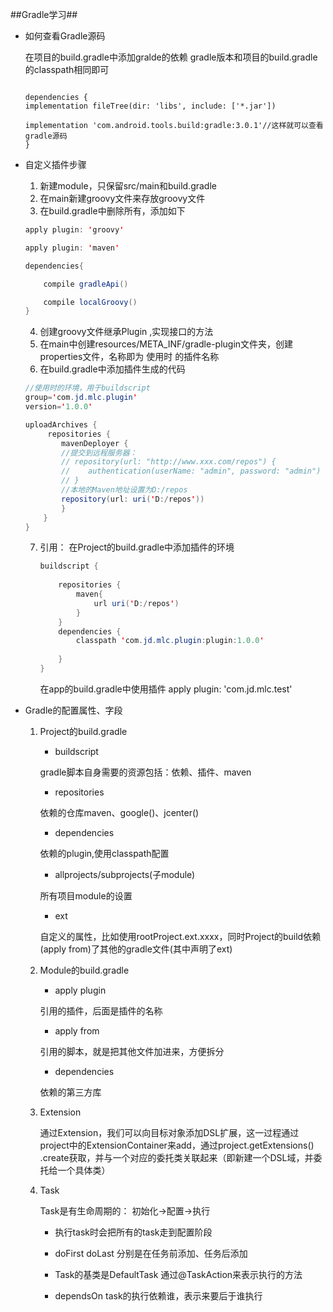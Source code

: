 
##Gradle学习##

- 如何查看Gradle源码

    在项目的build.gradle中添加gralde的依赖
    gradle版本和项目的build.gradle的classpath相同即可
    ```Gradle
    
    dependencies {
    implementation fileTree(dir: 'libs', include: ['*.jar'])

    implementation 'com.android.tools.build:gradle:3.0.1'//这样就可以查看gradle源码
    }
    
    ```
- 自定义插件步骤
    
    1. 新建module，只保留src/main和build.gradle
    2. 在main新建groovy文件来存放groovy文件
    3. 在build.gradle中删除所有，添加如下
    ```Java
    apply plugin: 'groovy'

    apply plugin: 'maven'

    dependencies{

        compile gradleApi()

        compile localGroovy()
    }
    ```
    4. 创建groovy文件继承Plugin ,实现接口的方法
    5. 在main中创建resources/META_INF/gradle-plugin文件夹，创建properties文件，名称即为 使用时 的插件名称
    6. 在build.gradle中添加插件生成的代码
    ```Java
    //使用时的环境，用于buildscript
    group='com.jd.mlc.plugin'
    version='1.0.0' 

    uploadArchives {
         repositories {
            mavenDeployer {
            //提交到远程服务器：
            // repository(url: "http://www.xxx.com/repos") {
            //    authentication(userName: "admin", password: "admin")
            // }
            //本地的Maven地址设置为D:/repos
            repository(url: uri('D:/repos'))
            }
        }
    }
    ```
    7. 引用：
        在Project的build.gradle中添加插件的环境
        ```Java
        buildscript {
    
            repositories {
                maven{
                    url uri('D:/repos')
                }
            }
            dependencies {
                classpath 'com.jd.mlc.plugin:plugin:1.0.0'
            
            }
        }
        ```
        在app的build.gradle中使用插件
        apply plugin: 'com.jd.mlc.test'
 
    
-   Gradle的配置属性、字段
    1. Project的build.gradle
    
       * buildscript
        
        gradle脚本自身需要的资源包括：依赖、插件、maven

        * repositories
        
        依赖的仓库maven、google()、jcenter()
        
        * dependencies
        
        依赖的plugin,使用classpath配置
        
        * allprojects/subprojects(子module)
        
        所有项目module的设置
        
        * ext
        
        自定义的属性，比如使用rootProject.ext.xxxx，同时Project的build依赖(apply from)了其他的gradle文件(其中声明了ext)

    2. Module的build.gradle
    
       * apply plugin
       
       引用的插件，后面是插件的名称
       
       * apply from
       
       引用的脚本，就是把其他文件加进来，方便拆分
	   
	   * dependencies
        
        依赖的第三方库

    3. Extension
    
        通过Extension，我们可以向目标对象添加DSL扩展，这一过程通过project中的ExtensionContainer来add，通过project.getExtensions()
                .create获取，并与一个对应的委托类关联起来（即新建一个DSL域，并委托给一个具体类）
                
    4. Task
    
        Task是有生命周期的：
        初始化->配置->执行
        
        * 执行task时会把所有的task走到配置阶段
        
        * doFirst doLast 分别是在任务前添加、任务后添加
        
        * Task的基类是DefaultTask 通过@TaskAction来表示执行的方法
        
        * dependsOn task的执行依赖谁，表示来要后于谁执行
        
        
        
        
        
        



